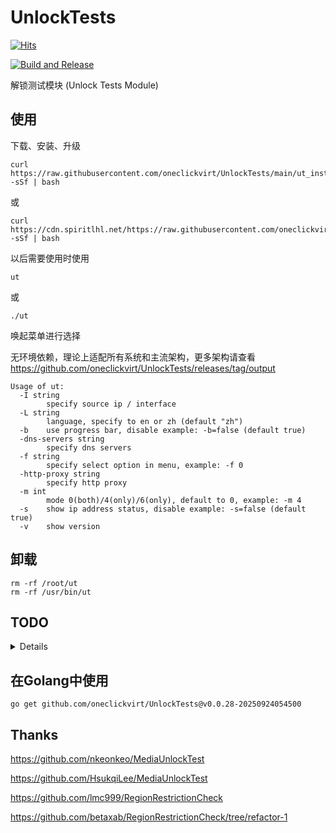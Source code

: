 # UnlockTests

[![Hits](https://hits.spiritlhl.net/UnlockTests.svg?action=hit&title=Hits&title_bg=%23555555&count_bg=%230eecf8&edge_flat=false)](https://hits.spiritlhl.net)

[![Build and Release](https://github.com/oneclickvirt/UnlockTests/actions/workflows/main.yaml/badge.svg)](https://github.com/oneclickvirt/UnlockTests/actions/workflows/main.yaml)

解锁测试模块 (Unlock Tests Module)

## 使用

下载、安装、升级

```shell
curl https://raw.githubusercontent.com/oneclickvirt/UnlockTests/main/ut_install.sh -sSf | bash
```

或

```
curl https://cdn.spiritlhl.net/https://raw.githubusercontent.com/oneclickvirt/UnlockTests/main/ut_install.sh -sSf | bash
```

以后需要使用时使用

```
ut
```

或

```
./ut
```

唤起菜单进行选择

无环境依赖，理论上适配所有系统和主流架构，更多架构请查看 https://github.com/oneclickvirt/UnlockTests/releases/tag/output

```
Usage of ut:
  -I string
        specify source ip / interface
  -L string
        language, specify to en or zh (default "zh")
  -b    use progress bar, disable example: -b=false (default true)
  -dns-servers string
        specify dns servers
  -f string
        specify select option in menu, example: -f 0
  -http-proxy string
        specify http proxy
  -m int
        mode 0(both)/4(only)/6(only), default to 0, example: -m 4
  -s    show ip address status, disable example: -s=false (default true)
  -v    show version
```

## 卸载

```
rm -rf /root/ut
rm -rf /usr/bin/ut
```

## TODO

<details>

### 无效检测

需要重新构建检测逻辑

```
ElevenSportsTW

CineMax

NPO Start Plus                   Unknown: Token get null

KPLUS - ssoToken 已过期

TV360 - 登录认证已过期

Salto - Get remote error: tls: unrecognized name

PCRJP - stream error: stream ID 1; INTERNAL_ERROR; received from peer
```

### 部分失效

有替代的检测，但仍保留失效检测的部分，未知是否完全失效

```
TikTok - 在 hk、jp 上测试时不时测不出，在 tw 上失效的概率更大，其他地区没有问题

BilibiliID - 对应URL请求无论如何都返回为空 {"code":10004001,"message":"10004001","ttl":1,"data":null}

BilibiliTH - 对应URL请求无论如何都返回为空 {"code":10004001,"message":"10004001","ttl":1,"data":null}

BilibiliVN - 对应URL请求无论如何都返回为空 {"code":10004001,"message":"10004001","ttl":1,"data":null}
```

### 无需支持

不需要再做支持

```
KBSAmerican - 不再支持本地区

Paravi - 已迁移并集成到 U-NEXT 中。由于整合，除了传统的Paravi作品外，现在还有电影、动漫、亚洲和外国戏剧等等可以无限观看。

HBOGOEurope - api.ugw.hbogo.eu 已经 host 为空了 查询不到内容

HBOSpain - api-discovery.hbo.eu 的 host 已经为空了

HBOGO - 被 HBOMax 替代合并了

HBO_Nordic - 被合并了

HBO_Portugal - 被合并了

PopcornFlix - 已关服

WorldFlipper - 已关服

KonosubaFD - 已关服
```

</details>

## 在Golang中使用

```
go get github.com/oneclickvirt/UnlockTests@v0.0.28-20250924054500
```

## Thanks

https://github.com/nkeonkeo/MediaUnlockTest

https://github.com/HsukqiLee/MediaUnlockTest

https://github.com/lmc999/RegionRestrictionCheck

https://github.com/betaxab/RegionRestrictionCheck/tree/refactor-1
